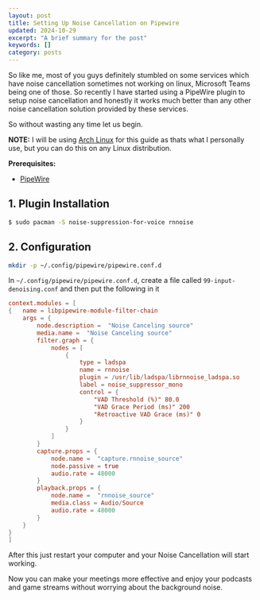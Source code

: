 ```yaml
---
layout: post
title: Setting Up Noise Cancellation on Pipewire
updated: 2024-10-29
excerpt: "A brief summary for the post"
keywords: []
category: posts
---
```


So like me, most of you guys definitely stumbled on some services which have noise cancellation sometimes not working on linux, Microsoft Teams being one of those. So recently I have started using a PipeWire plugin to setup noise cancellation and honestly it works much better than any other noise cancellation solution provided by these services.

So without wasting any time let us begin.

**NOTE:** I will be using [Arch Linux](https://archlinux.org) for this guide as thats what I personally use, but you can do this on any Linux distribution.

**Prerequisites:**

- [PipeWire](https://www.pipewire.org)

## 1. Plugin Installation

```sh
$ sudo pacman -S noise-suppression-for-voice rnnoise
```

## 2. Configuration

```sh
mkdir -p ~/.config/pipewire/pipewire.conf.d
```

In `~/.config/pipewire/pipewire.conf.d`, create a file called `99-input-denoising.conf` and then put the following in it

```conf
context.modules = [
{   name = libpipewire-module-filter-chain
    args = {
        node.description =  "Noise Canceling source"
        media.name =  "Noise Canceling source"
        filter.graph = {
            nodes = [
                {
                    type = ladspa
                    name = rnnoise
                    plugin = /usr/lib/ladspa/librnnoise_ladspa.so
                    label = noise_suppressor_mono
                    control = {
                        "VAD Threshold (%)" 80.0
                        "VAD Grace Period (ms)" 200
                        "Retroactive VAD Grace (ms)" 0
                    }
                }
            ]
        }
        capture.props = {
            node.name =  "capture.rnnoise_source"
            node.passive = true
            audio.rate = 48000
        }
        playback.props = {
            node.name =  "rnnoise_source"
            media.class = Audio/Source
            audio.rate = 48000
        }
    }
}
]
```

After this just restart your computer and your Noise Cancellation will start working.

Now you can make your meetings more effective and enjoy your podcasts and game streams without worrying about the background noise.
